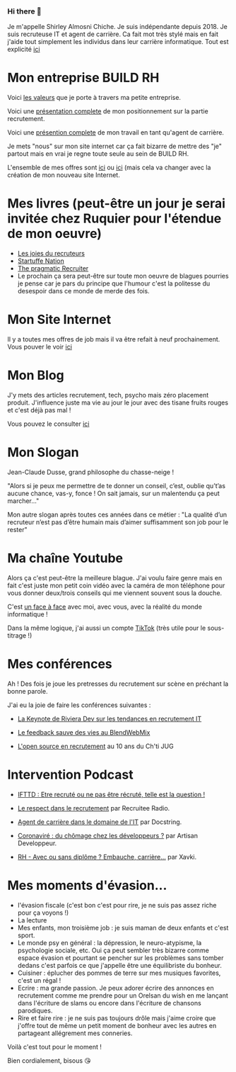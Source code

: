 ### Hi there 👋

Je m'appelle Shirley Almosni Chiche. Je suis indépendante depuis 2018. Je suis recruteuse IT et agent de carrière. Ca fait mot très stylé mais en fait j'aide tout simplement les individus dans leur carrière informatique. Tout est explicité [ici](https://github.com/AlmosniShirley/Mon-travail-dagent-de-carriere)

# Mon entreprise BUILD RH 

Voici [les valeurs](https://github.com/AlmosniShirley/Pr-sentation-BUILD-RH) que je porte à travers ma petite entreprise. 

Voici une [présentation complete](https://docs.google.com/document/d/1og_Y5CFfqmov3jaU7LIkMLdU3ihZLs8xUUARKjF51ms/edit) de mon positionnement sur la partie recrutement. 

Voici une [présention complete](https://github.com/AlmosniShirley/Mon-travail-dagent-de-carriere) de mon travail en tant qu'agent de carrière. 

Je mets "nous" sur mon site internet car ça fait bizarre de mettre des "je" partout mais en vrai je regne toute seule au sein de BUILD RH. 

L'ensemble de mes offres sont [ici](https://github.com/AlmosniShirley/JobsBuildRH/issues) ou [ici](https://www.build-rh.com/offres-demplois/) (mais cela va changer avec la création de mon nouveau site Internet. 

# Mes livres (peut-être un jour je serai invitée chez Ruquier pour l'étendue de mon oeuvre)

- [Les joies du recruteurs](https://www.amazon.fr/Joies-Recruteur-Shirley-Almosni-Chiche/dp/2414178981) 
- [Startuffe Nation](https://www.thebookedition.com/fr/startuffe-nation-p-377160.html) 
- [The pragmatic Recruiter]( https://www.thebookedition.com/fr/the-pragmatic-recruiter-p-397347.html)
- Le prochain ça sera peut-être sur toute mon oeuvre de blagues pourries je pense car je pars du principe que l'humour c'est la politesse du desespoir dans ce monde de merde des fois.

# Mon Site Internet 

Il y a toutes mes offres de job mais il va être refait à neuf prochainement. Vous pouver le voir [ici](https://www.build-rh.com/)

# Mon Blog 

J'y mets des articles recrutement, tech, psycho mais zéro placement produit. J'influence juste ma vie au jour le jour avec des tisane fruits rouges et c'est déjà pas mal !

Vous pouvez le consulter [ici](https://shirleyalmosni.wordpress.com/) 

# Mon Slogan 

Jean-Claude Dusse, grand philosophe du chasse-neige !

"Alors si je peux me permettre de te donner un conseil, c’est, oublie qu’t’as aucune chance, vas-y, fonce ! On sait jamais, sur un malentendu ça peut marcher..."

Mon autre slogan après toutes ces années dans ce métier : 
"La qualité d’un recruteur n’est pas d’être humain mais d’aimer suffisamment son job pour le rester"



# Ma chaîne Youtube 

Alors ça c'est peut-être la meilleure blague. J'ai voulu faire genre mais en fait c'est juste mon petit coin vidéo avec la caméra de mon téléphone pour vous donner deux/trois conseils qui me viennent souvent sous la douche. 

C'est [un face à face](https://www.youtube.com/@shirleyAlmosni/featured) avec moi, avec vous, avec la réalité du monde informatique ! 

Dans la même logique, j'ai aussi un compte [TikTok](https://www.tiktok.com/@buildrh?_t=8ijhulMC2d6&_r=1) (très utile pour le sous-titrage !) 

# Mes conférences 

Ah ! Des fois je joue les pretresses du recrutement sur scène en préchant la bonne parole. 

J'ai eu la joie de faire les conférences suivantes : 

- [La Keynote de Riviera Dev sur les tendances en recrutement IT](https://www.youtube.com/watch?v=cZWYBuWJTK4)

- [Le feedback sauve des vies au BlendWebMix](https://www.youtube.com/watch?v=GcfISbm7iHI)

- [L'open source en recrutement](https://www.youtube.com/watch?v=kYY0xU93HRw) au 10 ans du Ch'ti JUG

# Intervention Podcast 

- [IFTTD : Etre recruté ou ne pas être récruté, telle est la question !](https://www.ifttd.io/episodes/32-etre-recrute-ou-ne-pas-etre-recrute-tel-est-la-question-shirley-almosni-chiche)

- [Le respect dans le recrutement](https://recruitee.com/fr-podcast/respect-recrutement) par Recruitee Radio.
  
- [Agent de carrière dans le domaine de l'IT](https://open.spotify.com/episode/48frdjwICEIffaubPei4ZI) par Docstring. 
  
- [Coronaviré : du chômage chez les développeurs ?](https://compagnon.artisandeveloppeur.fr/veille/youtube-coronavire-du-chomage-chez-les-developpeurs) par Artisan Developpeur. 

- [RH - Avec ou sans diplôme ? Embauche, carrière...](https://www.youtube.com/watch?v=iR0l72_aKuc) par Xavki.  

# Mes moments d'évasion...

- l'évasion fiscale (c'est bon c'est pour rire, je ne suis pas assez riche pour ça voyons !)
- La lecture
- Mes enfants, mon troisième job : je suis maman de deux enfants et c'est sport. 
- Le monde psy en général : la dépression, le neuro-atypisme, la psychologie sociale, etc. Oui ça peut sembler très bizarre comme espace évasion et pourtant se pencher sur les problèmes sans tomber dedans c'est parfois ce que j'appelle être une équilibriste du bonheur. 
- Cuisiner : éplucher des pommes de terre sur mes musiques favorites, c'est un régal !
- Ecrire : ma grande passion. Je peux adorer écrire des annonces en recrutement comme me prendre pour un Orelsan du wish en me lançant dans l'écriture de slams ou encore dans l'écriture de chansons parodiques.
- Rire et faire rire : je ne suis pas toujours drôle mais j'aime croire que j'offre tout de même un petit moment de bonheur avec les autres en partageant allégrement mes conneries.

Voilà c'est tout pour le moment ! 

Bien cordialement, bisous 😘

